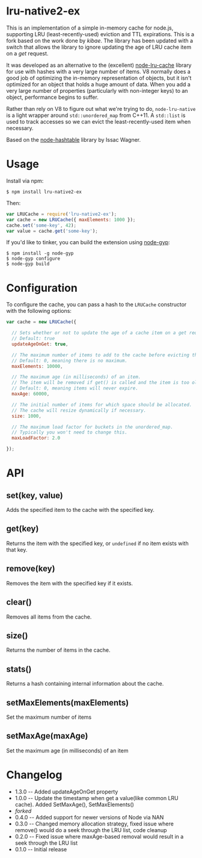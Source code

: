 lru-native2-ex
===========

This is an implementation of a simple in-memory cache for node.js, supporting LRU (least-recently-used) eviction and TTL expirations. This is a fork based on the work done by _kibae_. The library has been updated with a switch that allows the library to ignore updating the age of LRU cache item on a _get_ request. 

It was developed as an alternative to the (excellent) [node-lru-cache](https://github.com/isaacs/node-lru-cache)
library for use with hashes with a very large number of items. V8 normally does a good job of optimizing the
in-memory representation of objects, but it isn't optimized for an object that holds a huge amount of data.
When you add a very large number of properties (particularly with non-integer keys) to an object, performance
begins to suffer.

Rather than rely on V8 to figure out what we're trying to do, `node-lru-native` is a light wrapper around
`std::unordered_map` from C++11. A `std::list` is used to track accesses so we can evict the least-recently-used
item when necessary.

Based on the [node-hashtable](https://github.com/isaacbwagner/node-hashtable) library by Issac Wagner.

# Usage

Install via npm:

```
$ npm install lru-native2-ex
```

Then:

```js
var LRUCache = require('lru-native2-ex');
var cache = new LRUCache({ maxElements: 1000 });
cache.set('some-key', 42);
var value = cache.get('some-key');
```

If you'd like to tinker, you can build the extension using [node-gyp](https://github.com/TooTallNate/node-gyp):

```
$ npm install -g node-gyp
$ node-gyp configure
$ node-gyp build
```

# Configuration

To configure the cache, you can pass a hash to the `LRUCache` constructor with the following options:

```js
var cache = new LRUCache({

  // Sets whether or not to update the age of a cache item on a get request. When false, the item will only stay in the cache for a maximum of maxAge from the last set. If true, the item will stay in the cache for a maximum maxAge since the last set OR get.
  // Default: true
  updateAgeOnGet: true,

  // The maximum number of items to add to the cache before evicting the least-recently-used item.
  // Default: 0, meaning there is no maximum.
  maxElements: 10000,

  // The maximum age (in milliseconds) of an item.
  // The item will be removed if get() is called and the item is too old.
  // Default: 0, meaning items will never expire.
  maxAge: 60000,

  // The initial number of items for which space should be allocated.
  // The cache will resize dynamically if necessary.
  size: 1000,

  // The maximum load factor for buckets in the unordered_map.
  // Typically you won't need to change this.
  maxLoadFactor: 2.0

});
```

# API

## set(key, value)

Adds the specified item to the cache with the specified key.

## get(key)

Returns the item with the specified key, or `undefined` if no item exists with that key.

## remove(key)

Removes the item with the specified key if it exists.

## clear()

Removes all items from the cache.

## size()

Returns the number of items in the cache.

## stats()

Returns a hash containing internal information about the cache.

## setMaxElements(maxElements)

Set the maximum number of items

## setMaxAge(maxAge)

Set the maximum age (in milliseconds) of an item


# Changelog

- 1.3.0 -- Added updateAgeOnGet property
- 1.0.0 -- Update the timestamp when get a value(like common LRU cache). Added SetMaxAge(), SetMaxElements()
- *forked*
- 0.4.0 -- Added support for newer versions of Node via NAN
- 0.3.0 -- Changed memory allocation strategy, fixed issue where remove() would do a seek through the LRU list, code cleanup
- 0.2.0 -- Fixed issue where maxAge-based removal would result in a seek through the LRU list
- 0.1.0 -- Initial release
